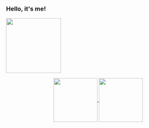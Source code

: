 ### Hello, it's me!

</h1> <img align= "center" height = "150" src="https://media.giphy.com/media/EPcvhM28ER9XW/giphy.gif"/><div>
  
  
  <p align="center">  
  <a href="http://github.com/maluperroni">
  <img align="center" height="120em" src="http://github-readme-stats.vercel.app/api?username=maluperroni&show_icons=true&theme=dracula&include_all_commits=true&count_private=true"/>
  <img align="center"height="120em" src="https://github-readme-stats.vercel.app/api/top-langs/?username=maluperroni&layout=compact&langs_count=16&theme=dracula"/>
</p>    

<row>
  
<!--
**maluperroni/maluperroni** is a ✨ _special_ ✨ repository because its `README.md` (this file) appears on your GitHub profile.

Here are some ideas to get you started:

- 🔭 I’m currently working on ...
- 🌱 I’m currently learning ...
- 👯 I’m looking to collaborate on ...
- 🤔 I’m looking for help with ...
- 💬 Ask me about ...
- 📫 How to reach me: ...
- 😄 Pronouns: ...
- ⚡ Fun fact: ...
-->
